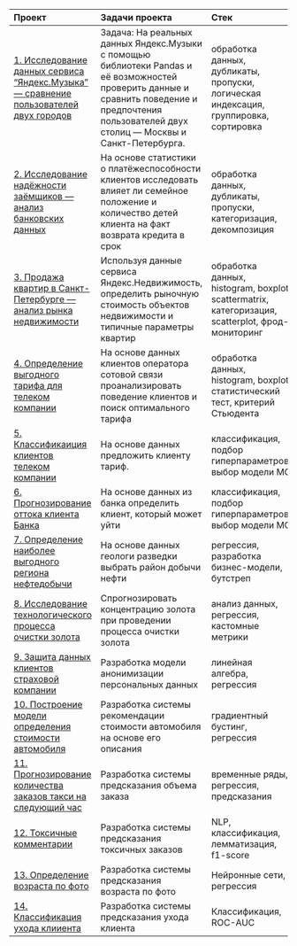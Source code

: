  | Проект | Задачи проекта | Стек |
| :-----------| :----------- | :----------- |
| [1. Исследование данных сервиса “Яндекс.Музыка” — сравнение пользователей двух городов](https://github.com/danilaekimov/YandexPracticum/tree/main/01%20Исследование%20данных%20Яндекс.Музыка) | Задача: На реальных данных Яндекс.Музыки c помощью библиотеки Pandas и её возможностей проверить данные и сравнить поведение и предпочтения пользователей двух столиц — Москвы и Санкт-Петербурга. | обработка данных, дубликаты, пропуски, логическая индексация, группировка, сортировка |
| [2. Исследование надёжности заёмщиков — анализ банковских данных](https://github.com/danilaekimov/YandexPracticum/tree/main/02%20Анализ%20банковских%20данных) | На основе статистики о платёжеспособности клиентов исследовать влияет ли семейное положение и количество детей клиента на факт возврата кредита в срок | обработка данных, дубликаты, пропуски, категоризация, декомпозиция |
| [3. Продажа квартир в Санкт-Петербурге — анализ рынка недвижимости](https://github.com/danilaekimov/YandexPracticum/tree/main/03%20Анализ%20рынка%20недвижимости) | Используя данные сервиса Яндекс.Недвижимость, определить рыночную стоимость объектов недвижимости и типичные параметры квартир | обработка данных, histogram, boxplot, scattermatrix, категоризация, scatterplot,  фрод-мониторинг |
| [4. Определение выгодного тарифа для телеком компании](https://github.com/danilaekimov/YandexPracticum/tree/main/04%20Определение%20тарифа) | На основе данных клиентов оператора сотовой связи проанализировать поведение клиентов и поиск оптимального тарифа | обработка данных, histogram, boxplot, статистический тест, критерий Стьюдента |
| [5. Классификаиция клиентов телеком компании](https://github.com/danilaekimov/YandexPracticum/tree/main/06%20Рекомендация%20тарифов) | На основе данных предложить клиенту тариф. | классификация, подбор гиперпараметров, выбор модели МО |
| [6. Прогнозирование оттока клиента Банка](https://github.com/danilaekimov/YandexPracticum/tree/main/07%20Отток%20клиентов) | На основе данных из банка определить клиент, который может уйти | классификация, подбор гиперпараметров, выбор модели МО |
| [7. Определение наиболее выгодного региона нефтедобычи](https://github.com/danilaekimov/YandexPracticum/tree/main/08%20Выбор%20локации%20для%20скважины) | На основе данных геологи разведки выбрать район добычи нефти | регрессия, разработка бизнес-модели, бутстреп |
| [8. Исследование технологического процесса очистки золота](https://github.com/danilaekimov/YandexPracticum/tree/main/09%20Модель%20восстановления%20золота) | Спрогнозировать концентрацию золота при проведении процесса очистки золота | анализ данных, регрессия, кастомные метрики |
| [9. Защита данных клиентов страховой компании](https://github.com/danilaekimov/YandexPracticum/tree/main/10%20Защита%20персональных%20данных) | Разработка модели анонимизации персональных данных | линейная алгебра, регрессия |
| [10. Построение модели определения стоимости автомобиля](https://github.com/danilaekimov/YandexPracticum/tree/main/11%20Определение%20стоимости%20автомобилей) | Разработка системы рекомендации стоимости автомобиля на основе его описания | градиентный бустинг, регрессия |
| [11. Прогнозирование количества заказов такси на следующий час](https://github.com/danilaekimov/YandexPracticum/tree/main/12%20Прогнозирование%20количества%20заказов%20такси) | Разработка системы предсказания объема заказа | временные ряды, регрессия, предсказания |
| [12. Токсичные комментарии](https://github.com/danilaekimov/YandexPracticum/tree/main/13%20Токсичные%20комментарии) | Разработка системы предсказания токсичных заказов | NLP, классификация, лемматизация, f1-score |
| [13. Определение возраста по фото](https://github.com/danilaekimov/YandexPracticum/tree/main/14%20Определение%20возраста%20по%20фото) | Разработка системы предсказания возраста по фото | Нейронные сети, регрессия |
| [14. Классификация ухода клииента](https://github.com/danilaekimov/YandexPracticum/tree/main/15%20Классификация%20ухода%20клиентов) | Разработка системы предсказания ухода клиента | Классификация, ROC-AUC |

